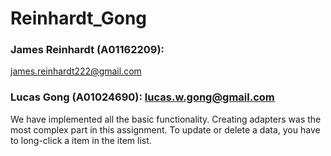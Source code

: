 # Reinhardt_Gong
### James Reinhardt (A01162209): 
james.reinhardt222@gmail.com
### Lucas Gong (A01024690): lucas.w.gong@gmail.com


We have implemented all the basic functionality. Creating adapters was the most complex part in this assignment.
To update or delete a data, you have to long-click a item in the item list.
